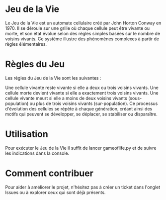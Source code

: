# Jeu de la Vie
Le Jeu de la Vie est un automate cellulaire créé par John Horton Conway en 1970. Il se déroule sur une grille où chaque cellule peut être vivante ou morte, et son état évolue selon des règles simples basées sur le nombre de voisins vivants. Ce système illustre des phénomènes complexes à partir de règles élémentaires.

# Règles du Jeu
Les règles du Jeu de la Vie sont les suivantes :

Une cellule vivante reste vivante si elle a deux ou trois voisins vivants.
Une cellule morte devient vivante si elle a exactement trois voisins vivants.
Une cellule vivante meurt si elle a moins de deux voisins vivants (sous-population) ou plus de trois voisins vivants (sur-population).
Ce processus d'évolution des cellules se répète à chaque génération, créant ainsi des motifs qui peuvent se développer, se déplacer, se stabiliser ou disparaître.

# Utilisation
Pour exécuter le Jeu de la Vie il suffit de lancer gameoflife.py et de suivre les indications dans la console.

# Comment contribuer
Pour aider à améliorer le projet, n'hésitez pas à créer un ticket dans l'onglet Issues ou à explorer ceux qui sont déjà présents.